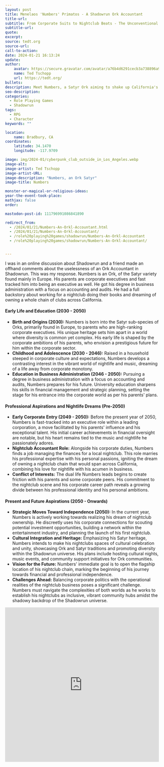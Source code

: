 ```yaml
---
layout: post
title: Menelaos 'Numbers' Primatos - A Shadowrun Ork Accountant 
title-url: 
subtitle: From Corporate Suits to Nightclub Beats - The Unconventional Journey of Numbers, the Ork Executive
subtitle-url: 
quote:   
excerpt:  
source: tedt.org
source-url: 
call-to-action: 
date: 2024-01-21 16:13:24
update:
author:
    avatar: https://secure.gravatar.com/avatar/a76b4d6291cecb3a738896a971bfb903?s=512&d=mp&r=g
    name: Ted Tschopp
    url: https://tedt.org/
bullets:
description: Meet Numbers, a Satyr Ork aiming to shake up California's nightclub scene by merging his business savvy with his passion for music and culture. Dive into his journey from an executive background to revolutionizing nightlife in a magic-filled Shadowrun world.
seo-description: 
categories:
  - Role Playing Games
  - Shadowrun
tags:
  - RPG
  - Character
keywords: ""

location:
    name: Bradbury, CA
coordinates:
    latitude: 34.1470
    longitude: -117.9709

image: img/2024-01/cyberpunk_club_outside_in_Los_Angeles.webp
image-alt: 
image-artist: Ted Tschopp
image-artist-URL: 
image-description: "Numbers, an Ork Satyr"
image-title: Numbers

monster-or-magical-or-religious-ideas:  
year-the-event-took-place:
mathjax: false
order:

mastodon-post-id: 111796991086841890

redirect_from:
  - /2024/01/21/Numbers-An-Orkl-Accountant.html
  - /2024/01/21/Numbers-An-Orkl-Accountant/
  - /role%20playing%20games/shadowrun/Numbers-An-Orkl-Accountant
  - /role%20playing%20games/shadowrun/Numbers-An-Orkl-Accountant/


---
```


I was in an online discussion about Shadowrun and a friend made an offhand comments about the uselessness of an Ork Accountant in Shadowrun.  This was my response.  Numbers is an Ork, of the Satyr variety found mainly in Europe.  His parents are corporate executives and fast tracked him into being an executive as well.  He got his degree in business administration with a focus on accounting and audits.  He had a full backstory about working for a nightclub doing their books and dreaming of owning a whole chain of clubs across California.  

#### Early Life and Education (2030 - 2050)
- **Birth and Origins (2030):** Numbers is born into the Satyr sub-species of Orks, primarily found in Europe, to parents who are high-ranking corporate executives. His unique heritage sets him apart in a world where diversity is common yet complex. His early life is shaped by the corporate ambitions of his parents, who envision a prestigious future for him within the corporate sector.
- **Childhood and Adolescence (2030 - 2046):** Raised in a household steeped in corporate culture and expectations, Numbers develops a contrasting interest in the vibrant world of nightlife and music, dreaming of a life away from corporate monotony.
- **Education in Business Administration (2046 - 2050):** Pursuing a degree in business administration with a focus on accounting and audits, Numbers prepares for his future. University education sharpens his skills in financial management and strategic planning, setting the stage for his entrance into the corporate world as per his parents' plans.

#### Professional Aspirations and Nightlife Dreams (Pre-2050)
- **Early Corporate Entry (2049 - 2050):** Before the present year of 2050, Numbers is fast-tracked into an executive role within a leading corporation, a move facilitated by his parents' influence and his exceptional talent. His initial career achievements in financial oversight are notable, but his heart remains tied to the music and nightlife he passionately adores.
- **Nightclub Accountant Role:** Alongside his corporate duties, Numbers finds a job managing the finances for a local nightclub. This role marries his professional expertise with his personal passions, igniting the dream of owning a nightclub chain that would span across California, combining his love for nightlife with his acumen in business.
- **Conflict of Interests:** The dual life Numbers leads begins to create friction with his parents and some corporate peers. His commitment to the nightclub scene and his corporate career path reveals a growing divide between his professional identity and his personal ambitions.

#### Present and Future Aspirations (2050 - Onwards)
- **Strategic Moves Toward Independence (2050):** In the current year, Numbers is actively working towards realizing his dream of nightclub ownership. He discreetly uses his corporate connections for scouting potential investment opportunities, building a network within the entertainment industry, and planning the launch of his first nightclub.
- **Cultural Integration and Heritage:** Emphasizing his Satyr heritage, Numbers intends to make his nightclubs spaces of cultural celebration and unity, showcasing Ork and Satyr traditions and promoting diversity within the Shadowrun universe. His plans include hosting cultural nights, music events, and community support initiatives for Ork communities.
- **Vision for the Future:** Numbers' immediate goal is to open the flagship location of his nightclub chain, marking the beginning of his journey towards financial and professional independence.
- **Challenges Ahead:** Balancing corporate politics with the operational realities of the nightclub business poses a significant challenge. Numbers must navigate the complexities of both worlds as he works to establish his nightclubs as inclusive, vibrant community hubs amidst the shadowy backdrop of the Shadowrun universe.

<div style="position: relative; overflow: hidden; padding-top: 100%;">
    <iframe src="https://tedt.org/RPG/Shadowrun/Numbers.htm" style="position: absolute; top: 0; left: 0; width: 100%; height: 100%; border: 0;" allowfullscreen></iframe>
</div>